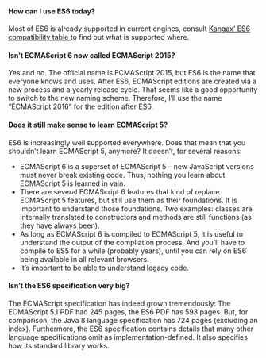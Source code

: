 #### How can I use ES6 today?

Most of ES6 is already supported in current engines, consult <a href="http://kangax.github.io/compat-table/es6/" target="_blank">Kangax’ ES6 compatibility table </a>to find out what is supported where.

#### Isn’t ECMAScript 6 now called ECMAScript 2015?

Yes and no. The official name is ECMAScript 2015, but ES6 is the name that everyone knows and uses.
After ES6, ECMAScript editions are created via a new process and a yearly release cycle. That seems like a good opportunity to switch to the new naming scheme. Therefore, I’ll use the name “ECMAScript 2016” for the edition after ES6.

#### Does it still make sense to learn ECMAScript 5?

ES6 is increasingly well supported everywhere. Does that mean that you shouldn’t learn ECMAScript 5, anymore? It doesn’t, for several reasons:

- ECMAScript 6 is a superset of ECMAScript 5 – new JavaScript versions must never break existing code. Thus, nothing you learn about ECMAScript 5 is learned in vain.
- There are several ECMAScript 6 features that kind of replace ECMAScript 5 features, but still use them as their foundations. It is important to understand those foundations. Two examples: classes are internally translated to constructors and methods are still functions (as they have always been).
- As long as ECMAScript 6 is compiled to ECMAScript 5, it is useful to understand the output of the compilation process. And you’ll have to compile to ES5 for a while (probably years), until you can rely on ES6 being available in all relevant browsers.
- It’s important to be able to understand legacy code.

#### Isn’t the ES6 specification very big?

The ECMAScript specification has indeed grown tremendously: The ECMAScript 5.1 PDF had 245 pages, the ES6 PDF has 593 pages. But, for comparison, the Java 8 language specification has 724 pages (excluding an index). Furthermore, the ES6 specification contains details that many other language specifications omit as implementation-defined. It also specifies how its standard library works.
